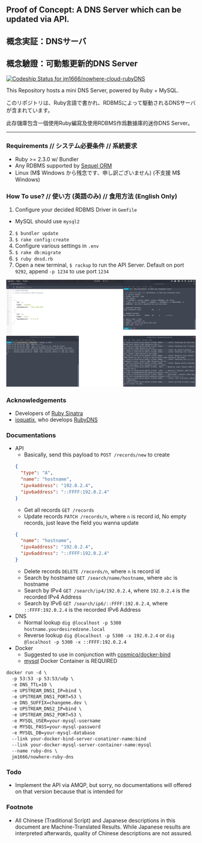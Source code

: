 ## Proof of Concept: A DNS Server which can be updated via API.
## 概念実証：DNSサーバ
## 概念驗證：可動態更新的DNS Server

[ ![Codeship Status for jm1666/nowhere-cloud-rubyDNS](https://app.codeship.com/projects/ff2b3060-adba-0134-3cb2-36e7a5ec89be/status?branch=master)](https://app.codeship.com/projects/192557)

This Repository hosts a mini DNS Server, powered by Ruby + MySQL.

このリポジトリは、Ruby言語で書かれ、RDBMSによって駆動されるDNSサーバが含まれています。

此存儲庫包含一個使用Ruby編寫及使用RDBMS作爲數據庫的迷你DNS Server。

---

### Requirements // システム必要条件 // 系統要求
* Ruby >= 2.3.0 w/ Bundler
* Any RDBMS supported by [Sequel ORM](http://sequel.jeremyevans.net/)
* Linux (M$ Windows から残念です、申し訳ございません) (不支援 M$ Windows)

### How To use? // 使い方 (英語のみ) // 食用方法 (English Only)
1. Configure your decided RDBMS Driver in `Gemfile`
  * MySQL should use `mysql2`
2. `$ bundler update`
3. `$ rake config:create`
4. Configure various settings in `.env`
3. `$ rake db:migrate`
4. `$ ruby dnsd.rb`
5. Open a new terminal, `$ rackup` to run the API Server. Default on port `9292`, append `-p 1234` to use port `1234`

![Screenshot](screenshot.png?raw=true)
### Acknowledgements
* Developers of [Ruby Sinatra](http://www.sinatrarb.com/)
* [ioquatix](https://github.com/ioquatix/), who develops [RubyDNS](https://github.com/ioquatix/rubydns)

### Documentations
* API
  * Basically, send this payload to `POST /records/new` to create
  ```json
  {
    "type": "A",
    "name": "hostname",
    "ipv4address": "192.0.2.4",
    "ipv6address": "::FFFF:192.0.2.4"
  }
  ```
  * Get all records `GET /records`
  * Update records `PATCH /records/n`, where `n` is record id, No empty records, just leave the field you wanna update
  ```json
  {
    "name": "hostname",
    "ipv4address": "192.0.2.4",
    "ipv6address": "::FFFF:192.0.2.4"
  }
  ```
  * Delete records `DELETE /records/n`, where `n` is record id
  * Search by hostname `GET /search/name/hostname`, where `abc` is hostname
  * Search by IPv4 `GET /search/ip4/192.0.2.4`, where `192.0.2.4` is the recorded IPv4 Address
  * Search by IPv6 `GET /search/ip6/::FFFF:192.0.2.4`, where `::FFFF:192.0.2.4` is the recorded IPv6 Address
* DNS
  * Normal lookup `dig @localhost -p 5300 hostname.yourdesiredzone.local`
  * Reverse lookup `dig @localhost -p 5300 -x 192.0.2.4` or `dig @localhost -p 5300 -x ::FFFF:192.0.2.4`
* Docker
  * Suggested to use in conjunction with [cosmicq/docker-bind](https://hub.docker.com/r/cosmicq/docker-bind/)
  * [mysql](https://hub.docker.com/_/mysql/) Docker Container is REQUIRED
```
docker run -d \
  -p 53:53 -p 53:53/udp \
  -e DNS_TTL=10 \
  -e UPSTREAM_DNS1_IP=bind \
  -e UPSTREAM_DNS1_PORT=53 \
  -e DNS_SUFFIX=changeme.dev \
  -e UPSTREAM_DNS2_IP=bind \
  -e UPSTREAM_DNS2_PORT=53 \
  -e MYSQL_USER=your-mysql-username
  -e MYSQL_PASS=your-mysql-password
  -e MYSQL_DB=your-mysql-database
  --link your-docker-bind-server-conatiner-name:bind
  --link your-docker-mysql-server-container-name:mysql
  --name ruby-dns \
  jm1666/nowhere-ruby-dns
```

### Todo
* Implement the API via AMQP, but sorry, no documentations will offered on that version because that is intended for

### Footnote
* All Chinese (Traditional Script) and Japanese descriptions in this document are Machine-Translated Results.
While Japanese results are interpreted afterwards, quality of Chinese descriptions are not assured.
